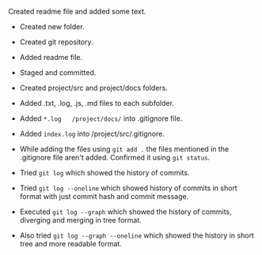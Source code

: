 Created readme file and added some text.

- Created new folder.
- Created git repository.
- Added readme file.
- Staged and committed.

- Created project/src and project/docs folders.
- Added .txt, .log, .js, .md files to each subfolder.
- Added `*.log   /project/docs/` into .gitignore file.
- Added `index.log` into /project/src/.gitignore.
- While adding the files using `git add .` the files mentioned in the .gitignore file aren't added. Confirmed it using `git status`.

- Tried `git log` which showed the history of commits.
- Tried `git log --oneline` which showed history of commits in short format with just commit hash and commit message.
- Executed `git log --graph` which showed the history of commits, diverging and merging in tree format.
- Also tried `git log --graph --oneline` which showed the history in short tree and more readable format.